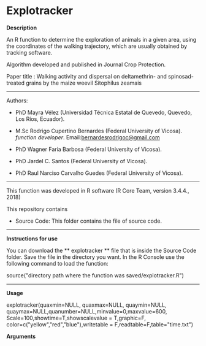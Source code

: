 # Explotracker

**Description**

An R function to determine the exploration of animals in a given area, using the coordinates of the walking trajectory, which are usually obtained by tracking software.

Algorithm developed and published in Journal Crop Protection.

Paper title : Walking activity and dispersal on deltamethrin- and spinosad-treated grains by the maize weevil Sitophilus zeamais

_________________________________________________________________________________________________________________________________________________________________

Authors:

  - PhD Mayra Vélez (Universidad Técnica Estatal de Quevedo, Quevedo, Los Ríos, Ecuador).
  
  - M.Sc Rodrigo Cupertino Bernardes (Federal University of Vicosa). *function developer*. Email:bernardesrodrigoc@gmail.com
  
  - PhD Wagner Faria Barbosa (Federal University of Vicosa).
  
  - PhD Jardel C. Santos (Federal University of Vicosa).
  
  - PhD Raul Narciso Carvalho Guedes (Federal University of Vicosa).

_________________________________________________________________________________________________________________________________________________________________

This function was developed in R software (R Core Team, version 3.4.4., 2018)

This repository contains

  + Source Code: This folder contains the file of source code.
  
_________________________________________________________________________________________________________________________________________________________________

**Instructions for use**

You can download the ** explotracker ** file that is inside the Source Code folder. Save the file in the directory you want. In the R Console use the following command to load the function:

source("directory path where the function was saved/explotracker.R")

_________________________________________________________________________________________________________________________________________________________________

**Usage**

explotracker(quaxmin=NULL, quaxmax=NULL, quaymin=NULL, quaymax=NULL,quanumber=NULL,minvalue=0,maxvalue=600, Scale=100,showtime=T,showscalevalue = T,graphic=F, color=c("yellow","red","blue"),writetable = F,readtable=F,table="time.txt")

**Arguments**
